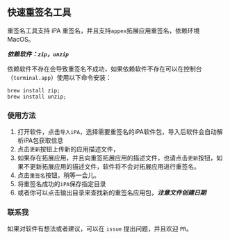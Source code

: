 ## 快速重签名工具


重签名工具支持 iPA 重签名，并且支持```appex```拓展应用重签名，依赖环境 MacOS。

***依赖软件：```zip```，```unzip```***

依赖软件不存在会导致重签名不成功，如果依赖软件不存在可以在控制台（```terminal.app```）使用以下命令安装：

```
brew install zip;
brew install unzip;
```


### 使用方法

1. 打开软件，点击```导入iPA```，选择需要重签名的iPA软件包，导入后软件会自动解析iPA包获取信息
2. 点击```更新```按钮上传新的应用描述文件，
3. 如果存在拓展应用，并且向重签拓展应用的描述文件，也请点击```更新```按钮，如果不更新拓展应用的描述文件，软件将不会对拓展应用进行重签名。
4. 点击```重签名```按钮，稍等一会儿。
5. 将重签名成功的```iPA```保存指定目录
6. 或者你可以点击输出目录来查找新的重签名应用包，***注意文件创建日期***


### 联系我

如果对软件有想法或者建议，可以在 ```issue``` 提出问题，并且欢迎 ```PR```。